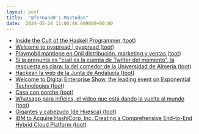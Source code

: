 ```yaml
---
layout: post
title:  "@fernand0's Mastodon"
date:  2024-05-24 11:06:46.999000+00:00
---
```

*  [Inside the Cult of the Haskell Programmer  ](https://www.wired.com/story/inside-the-cult-of-the-haskell-programmer/) ([toot](https://mastodon.social/@fernand0/112495742615394759))
*  [Welcome to pyspread \| pyspread ](https://pyspread.gitlab.io) ([toot](https://mastodon.social/@fernand0/112495623032396729))
*  [Playmobil mantiene en Onil distribución, marketing y ventas ](https://efe.com/comunidad-valenciana/2024-05-13/playmobil-mantiene-en-onil-distribucion-marketing-y-ventas) ([toot](https://mastodon.social/@fernand0/112495357200485616))
*  [Si la pregunta es "cuál es la cuenta de Twitter del momento", la respuesta es clara: la del comedor de la Universidad de Almería ](https://www.xataka.com/magnet/pregunta-cual-cuenta-twitter-momento-respuesta-clara-comedor-universidad-almeri) ([toot](https://mastodon.social/@fernand0/112495110927947277))
*  [Hackean la web de la Junta de Andalucía ](https://blog.elhacker.net/2024/05/hackean-la-web-de-la-junta-de-andalucia.htm) ([toot](https://mastodon.social/@fernand0/112494848198580496))
*  [Welcome to Digital Enterprise Show, the leading event on Exponential Technologies ](https://www.des-show.com) ([toot](https://mastodon.social/@fernand0/112493529160157442))
*  [Casa con porche ](https://www.flickr.com/photos/fernand0/53714404957) ([toot](https://mastodon.social/@fernand0/112491658832514715))
*  [Whatsapp para infieles, el vídeo que está dando la vuelta al mundo ](https://wwwhatsnew.com/2024/04/25/whatsapp-para-infieles-el-video-que-esta-dando-la-vuelta-al-mundo) ([toot](https://mastodon.social/@fernand0/112491636202346233))
*  [Gigantes y cabezudo (de Huesca) ](https://avecesunafoto.wordpress.com/2024/05/23/gigantes-y-cabezudo-de-huesca) ([toot](https://mastodon.social/@fernand0/112491583409542270))
*  [IBM to Acquire HashiCorp, Inc. Creating a Comprehensive End-to-End Hybrid Cloud Platform ](https://newsroom.ibm.com/2024-04-24-IBM-to-Acquire-HashiCorp-Inc-Creating-a-Comprehensive-End-to-End-Hybrid-Cloud-Platfor) ([toot](https://mastodon.social/@fernand0/112491433554772124))
